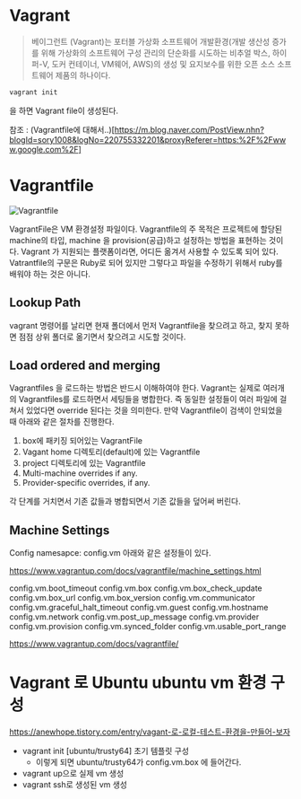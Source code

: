 # Vagrant
> 베이그런트 (Vagrant)는 포터블 가상화 소프트웨어 개발환경(개발 생산성 증가를 위해 가상화의 소프트웨어 구성 관리의 단순화를 시도하는 비추얼 박스, 하이퍼-V, 도커 컨테이너, VM웨어, AWS)의 생성 및 요지보수를 위한 오픈 소스 소프트웨어 제품의 하나이다. 

```bash
vagrant init
```
을 하면 Vagrant file이 생성된다.

참조 : (Vagrantfile에 대해서..)[https://m.blog.naver.com/PostView.nhn?blogId=sory1008&logNo=220755332201&proxyReferer=https:%2F%2Fwww.google.com%2F]

# Vagrantfile
![Vagrantfile](https://m.blog.naver.com/PostView.nhn?blogId=sory1008&logNo=220755332201&proxyReferer=https:%2F%2Fwww.google.com%2F#)

VagrantFile은 VM 환경설정 파일이다.
Vagrantfile의 주 목적은 프로젝트에 할당된 machine의 타입, machine 을 provision(공급)하고 설정하는 방법을 표현하는 것이다.
Vagrant 가 지원되는 플랫폼이라면, 어디든 옮겨서 사용할 수 있도록 되어 있다.
Vatrantfile의 구문은 Ruby로 되어 있지만 그렇다고 파일을 수정하기 위해서 ruby를 배워야 하는 것은 아니다.

## Lookup Path
vagrant 명령어를 날리면 현재 폴더에서 먼저 Vagrantfile을 찾으려고 하고, 찾지 못하면 점점 상위 폴더로 옮기면서 찾으려고 시도할 것이다.

## Load ordered and merging
Vagrantfiles 을 로드하는 방법은 반드시 이해하여야 한다.
Vagrant는 실제로 여러개의 Vagrantfiles를 로드하면서 세팅들을 병합한다.
즉 동일한 설정들이 여러 파일에 걸쳐서 있었다면 override 된다는 것을 의미한다.
만약 Vagrantfile이 검색이 안되었을 때 아래와 같은 절차를 진행한다.
1. box에 패키징 되어있는 VagrantFile
2. Vagant home 디렉토리(default)에 있는 Vagrantfile
3. project 디렉토리에 있는 Vagrantfile
4. Multi-machine overrides if any.
5. Provider-specific overrides, if any.

각 단계를 거치면서 기존 값들과 병합되면서 기존 값들을 덮어써 버린다.

## Machine Settings
Config namesapce: config.vm
아래와 같은 설정들이 있다.

https://www.vagrantup.com/docs/vagrantfile/machine_settings.html

config.vm.boot_timeout 
config.vm.box 
config.vm.box_check_update 
config.vm.box_url 
config.vm.box_version 
config.vm.communicator 
config.vm.graceful_halt_timeout 
config.vm.guest 
config.vm.hostname 
config.vm.network 
config.vm.post_up_message 
config.vm.provider 
config.vm.provision 
config.vm.synced_folder 
config.vm.usable_port_range

https://www.vagrantup.com/docs/vagrantfile/

# Vagrant 로 Ubuntu ubuntu vm 환경 구성
https://anewhope.tistory.com/entry/vagant-로-로컬-테스트-환경을-만들어-보자

- vagrant init [ubuntu/trusty64] 초기 템플릿 구성
    - 이렇게 되면 ubuntu/trusty64가 config.vm.box 에 들어간다.
- vagrant up으로 실제 vm 생성
- vagrant ssh로 생성된 vm 생성

